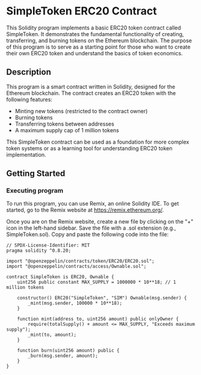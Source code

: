 # SimpleToken ERC20 Contract

This Solidity program implements a basic ERC20 token contract called SimpleToken. It demonstrates the fundamental functionality of creating, transferring, and burning tokens on the Ethereum blockchain. The purpose of this program is to serve as a starting point for those who want to create their own ERC20 token and understand the basics of token economics.

## Description

This program is a smart contract written in Solidity, designed for the Ethereum blockchain. The contract creates an ERC20 token with the following features:
- Minting new tokens (restricted to the contract owner)
- Burning tokens
- Transferring tokens between addresses
- A maximum supply cap of 1 million tokens

This SimpleToken contract can be used as a foundation for more complex token systems or as a learning tool for understanding ERC20 token implementation.

## Getting Started

### Executing program

To run this program, you can use Remix, an online Solidity IDE. To get started, go to the Remix website at https://remix.ethereum.org/.

Once you are on the Remix website, create a new file by clicking on the "+" icon in the left-hand sidebar. Save the file with a .sol extension (e.g., SimpleToken.sol). Copy and paste the following code into the file:

```solidity
// SPDX-License-Identifier: MIT
pragma solidity ^0.8.20;

import "@openzeppelin/contracts/token/ERC20/ERC20.sol";
import "@openzeppelin/contracts/access/Ownable.sol";

contract SimpleToken is ERC20, Ownable {
    uint256 public constant MAX_SUPPLY = 1000000 * 10**18; // 1 million tokens
    
    constructor() ERC20("SimpleToken", "SIM") Ownable(msg.sender) {
        _mint(msg.sender, 100000 * 10**18);
    }

    function mint(address to, uint256 amount) public onlyOwner {
        require(totalSupply() + amount <= MAX_SUPPLY, "Exceeds maximum supply");
        _mint(to, amount);
    }

    function burn(uint256 amount) public {
        _burn(msg.sender, amount);
    }
}
